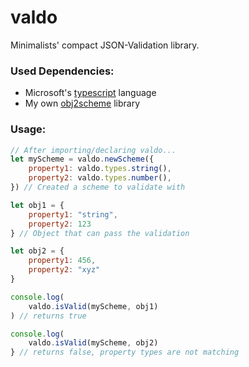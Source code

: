 
# valdo

Minimalists' compact JSON-Validation library.

### Used Dependencies:
- Microsoft's [typescript](https://github.com/microsoft/TypeScript) language
- My own [obj2scheme](https://github.com/AzizbekTheDev/obj2scheme) library

### Usage:

```js
// After importing/declaring valdo...
let myScheme = valdo.newScheme({
    property1: valdo.types.string(),
    property2: valdo.types.number(),
}) // Created a scheme to validate with

let obj1 = {
    property1: "string",
    property2: 123
} // Object that can pass the validation

let obj2 = {
    property1: 456,
    property2: "xyz"
}

console.log(
    valdo.isValid(myScheme, obj1)
) // returns true

console.log(
    valdo.isValid(myScheme, obj2)
} // returns false, property types are not matching
```
